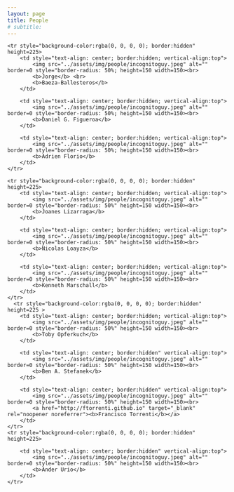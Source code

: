 ```yaml
---
layout: page
title: People
# subtitle:
---
```


<table border="0" bordercolor="black" align="center" style="border:hidden;">

    <tr style="background-color:rgba(0, 0, 0, 0); border:hidden" height=225>
        <td style="text-align: center; border:hidden; vertical-align:top">
        	<img src="../assets/img/people/incognitoguy.jpeg" alt="" border=0 style="border-radius: 50%; height=150 width=150><br>
        	<b>Jorge</b> <br>
        	<b>Baeza-Ballesteros</b>
        </td>
        
        <td style="text-align: center; border:hidden; vertical-align:top">
        	<img src="../assets/img/people/incognitoguy.jpeg" alt="" border=0 style="border-radius: 50%; height=150 width=150><br>
        	<b>Daniel G. Figueroa</b>
        </td>
        
        <td style="text-align: center; border:hidden; vertical-align:top">
        	<img src="../assets/img/people/incognitoguy.jpeg" alt="" border=0 style="border-radius: 50%; height=150 width=150><br>
        	<b>Adrien Florio</b>
        </td>
    </tr>
    
    <tr style="background-color:rgba(0, 0, 0, 0); border:hidden" height=225>
        <td style="text-align: center; border:hidden; vertical-align:top">
        	<img src="../assets/img/people/incognitoguy.jpeg" alt="" border=0 style="border-radius: 50%" height=150 width=150><br>
        	<b>Joanes Lizarraga</b>
        </td>
        
        <td style="text-align: center; border:hidden; vertical-align:top">
        	<img src="../assets/img/people/incognitoguy.jpeg" alt="" border=0 style="border-radius: 50%" height=150 width=150><br>
        	<b>Nicolas Loayza</b>
        </td>
        
        <td style="text-align: center; border:hidden; vertical-align:top">
        	<img src="../assets/img/people/incognitoguy.jpeg" alt="" border=0 style="border-radius: 50%" height=150 width=150><br>
        	<b>Kenneth Marschall</b>
        </td>
    </tr>
      <tr style="background-color:rgba(0, 0, 0, 0); border:hidden" height=225 >  
        <td style="text-align: center; border:hidden; vertical-align:top">
        	<img src="../assets/img/people/incognitoguy.jpeg" alt="" border=0 style="border-radius: 50%" height=150 width=150><br>
        	<b>Toby Opferkuch</b>
        </td>
        
        <td style="text-align: center; border:hidden" vertical-align:top">
        	<img src="../assets/img/people/incognitoguy.jpeg" alt="" border=0 style="border-radius: 50%" height=150 width=150><br>
        	<b>Ben A. Stefanek</b>
        </td>
        
        <td style="text-align: center; border:hidden" vertical-align:top">
        	<img src="../assets/img/people/incognitoguy.jpeg" alt="" border=0 style="border-radius: 50%" height=150 width=150><br>
        	<a href="http://ftorrenti.github.io" target="_blank" rel="noopener noreferrer"><b>Francisco Torrenti</b></a>
        </td>
 	</tr>        
    <tr style="background-color:rgba(0, 0, 0, 0); border:hidden" height=225> 
        
        <td style="text-align: center; border:hidden" vertical-align:top">
        	<img src="../assets/img/people/incognitoguy.jpeg" alt="" border=0 style="border-radius: 50%" height=150 width=150><br>
        	<b>Ander Urio</b>
        </td>
    </tr>
    
</table>

